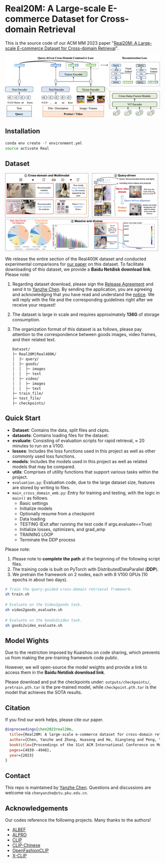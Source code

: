 # **Real20M: A Large-scale E-commerce Dataset for Cross-domain Retrieval**

This is the source code of our ACM MM 2023 paper "[Real20M: A Large-scale E-commerce Dataset for Cross-domain Retrieval](https://hexiangteng.github.io/papers/ACM%20MM%202023%20Real20M.pdf)".

![image](imgs/framework.png)

## Installation

```bash
conda env create -f environment.yml
source activate Real
```

## Dataset

![image](imgs/dataset.png)

We release the entire section of the Real400K dataset and conducted experimental comparisons for [our paper](https://hexiangteng.github.io/papers/ACM%20MM%202023%20Real20M.pdf) on this dataset. To facilitate downloading of this dataset, we provide a **Baidu Netdisk download link**. Please note:

1. Regarding dataset download, please sign the [Release Agreement](Release_Agreement.pdf) and send it to [Yanzhe Chen](chenyanzhe@stu.pku.edu.cn). By sending the application, you are agreeing and acknowledging that you have read and understand the [notice](notice.pdf). We will reply with the file and the corresponding guidelines right after we receive your request!

2. The dataset is large in scale and requires approximately **136G** of storage consumption.

3. The organization format of this dataset is as follows, please pay attention to the correspondence between goods images, video frames, and their related text.

   ```unicode
   Dataset/
   ├─ Real20M|Real400K/
   │  ├─ query/
   │  ├─ goods/
   │  │  ├─ images
   │  │  ├─ text
   │  ├─ video/
   │  │  ├─ images
   │  │  ├─ text
   ├─ train_file/
   ├─ test_file/
   ├─ checkpoints/
   ```

## Quick Start

- **Dataset**: Contains the data, split files and ckpts.
- **datasets**: Contains loading files for the dataset.
- **evaluate**: Consisting of evaluation scripts for rapid retrieval, ≈ 20 minutes to run on a V100.
- **losses**: Includes the loss functions used in this project as well as other commonly used loss functions.
- **models**: Includes the models used in this project as well as related models that may be compared.
- **utils**: Comprises of utility functions that support various tasks within the project.
- ```evaluation.py```: Evaluation code, due to the large dataset size, features are stored by writing to files.
- ```main_cross_domain_emb.py```: Entry for training and testing, with the logic in ```main()``` as follows.
  - Basic settings
  - Initialize models
  - Optionally resume from a checkpoint
  - Data loading
  - TESTING (Exit after running the test code if args.evaluate==True)
  - Initialize losses, optimizers, and grad_amp
  - TRAINING LOOP
  - Terminate the DDP process

Please note:

1. Please note to **complete the path** at the beginning of the following script files.
2. The training code is built on PyTorch with DistributedDataParallel (**DDP**).
3. We pretrain the framework on 2 nodes, each with 8 V100 GPUs (10 epochs in about two days).

```bash
# Train the query-guided cross-domain retrieval framework.
sh train.sh

# Evaluate on the Video2goods task.
sh video2goods_evaluate.sh

# Evaluate on the Goods2video task.
sh goods2video_evaluate.sh
```

## Model Wights

Due to the restriction imposed by Kuaishou on code sharing, which prevents us from making the pre-training framework code public.

However, we will open-source the model weights and provide a link to access them in the **Baidu Netdisk download link**.

Please download and put the checkpoints under: `outputs/checkpoints/`, `pretrain.pth.tar` is the pre-trained model, while `checkpoint.pth.tar` is the model that achieves the SOTA results.

## Citation

If you find our work helps, please cite our paper.

```bibtex
@inproceedings{chen2023real20m,
  title={Real20M: A large-scale e-commerce dataset for cross-domain retrieval},
  author={Chen, Yanzhe and Zhong, Huasong and He, Xiangteng and Peng, Yuxin and Cheng, Lele},
  booktitle={Proceedings of the 31st ACM International Conference on Multimedia},
  pages={4939--4948},
  year={2023}
}
```

## Contact

This repo is maintained by [Yanzhe Chen](https://github.com/ChenAnno). Questions and discussions are welcome via `chenyanzhe@stu.pku.edu.cn`.

## Acknowledgements

Our codes reference the following projects. Many thanks to the authors!

- [ALBEF](https://github.com/salesforce/ALBEF)
- [ALPRO](https://github.com/salesforce/ALPRO)
- [CLIP](https://github.com/openai/CLIP)
- [CLIP-Chinese](https://github.com/yangjianxin1/CLIP-Chinese)
- [OpenFashionCLIP](https://github.com/aimagelab/open-fashion-clip)
- [X-CLIP](https://github.com/microsoft/VideoX/tree/master/X-CLIP)
